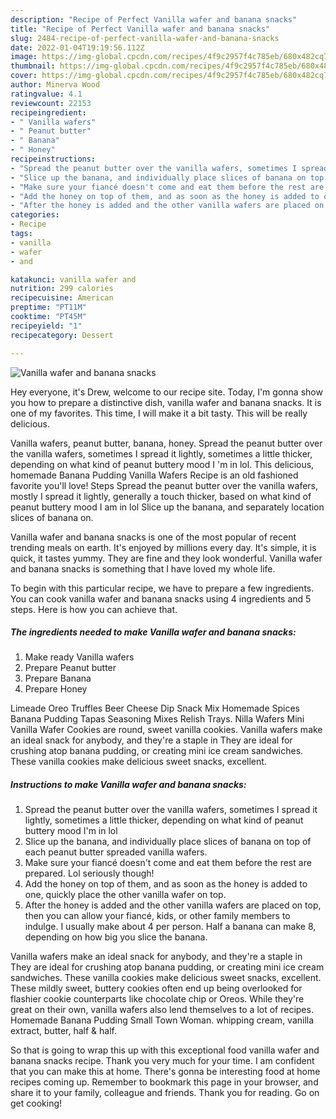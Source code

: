 ```yaml
---
description: "Recipe of Perfect Vanilla wafer and banana snacks"
title: "Recipe of Perfect Vanilla wafer and banana snacks"
slug: 2484-recipe-of-perfect-vanilla-wafer-and-banana-snacks
date: 2022-01-04T19:19:56.112Z
image: https://img-global.cpcdn.com/recipes/4f9c2957f4c785eb/680x482cq70/vanilla-wafer-and-banana-snacks-recipe-main-photo.jpg
thumbnail: https://img-global.cpcdn.com/recipes/4f9c2957f4c785eb/680x482cq70/vanilla-wafer-and-banana-snacks-recipe-main-photo.jpg
cover: https://img-global.cpcdn.com/recipes/4f9c2957f4c785eb/680x482cq70/vanilla-wafer-and-banana-snacks-recipe-main-photo.jpg
author: Minerva Wood
ratingvalue: 4.1
reviewcount: 22153
recipeingredient:
- " Vanilla wafers"
- " Peanut butter"
- " Banana"
- " Honey"
recipeinstructions:
- "Spread the peanut butter over the vanilla wafers, sometimes I spread it lightly, sometimes a little thicker, depending on what kind of peanut buttery mood I'm in lol"
- "Slice up the banana, and individually place slices of banana on top of each peanut butter spreaded vanilla wafers."
- "Make sure your fiancé doesn't come and eat them before the rest are prepared. Lol seriously though!"
- "Add the honey on top of them, and as soon as the honey is added to one, quickly place the other vanilla wafer on top."
- "After the honey is added and the other vanilla wafers are placed on top, then you can allow your fiancé, kids, or other family members to indulge. I usually make about 4 per person. Half a banana can make 8, depending on how big you slice the banana."
categories:
- Recipe
tags:
- vanilla
- wafer
- and

katakunci: vanilla wafer and 
nutrition: 299 calories
recipecuisine: American
preptime: "PT11M"
cooktime: "PT45M"
recipeyield: "1"
recipecategory: Dessert

---
```



![Vanilla wafer and banana snacks](https://img-global.cpcdn.com/recipes/4f9c2957f4c785eb/680x482cq70/vanilla-wafer-and-banana-snacks-recipe-main-photo.jpg)

Hey everyone, it's Drew, welcome to our recipe site. Today, I'm gonna show you how to prepare a distinctive dish, vanilla wafer and banana snacks. It is one of my favorites. This time, I will make it a bit tasty. This will be really delicious.

Vanilla wafers, peanut butter, banana, honey. Spread the peanut butter over the vanilla wafers, sometimes I spread it lightly, sometimes a little thicker, depending on what kind of peanut buttery mood I 'm in lol. This delicious, homemade Banana Pudding Vanilla Wafers Recipe is an old fashioned favorite you'll love! Steps Spread the peanut butter over the vanilla wafers, mostly I spread it lightly, generally a touch thicker, based on what kind of peanut buttery mood I am in lol Slice up the banana, and separately location slices of banana on.

Vanilla wafer and banana snacks is one of the most popular of recent trending meals on earth. It's enjoyed by millions every day. It's simple, it is quick, it tastes yummy. They are fine and they look wonderful. Vanilla wafer and banana snacks is something that I have loved my whole life.


To begin with this particular recipe, we have to prepare a few ingredients. You can cook vanilla wafer and banana snacks using 4 ingredients and 5 steps. Here is how you can achieve that.

<!--inarticleads1-->

##### The ingredients needed to make Vanilla wafer and banana snacks:

1. Make ready  Vanilla wafers
1. Prepare  Peanut butter
1. Prepare  Banana
1. Prepare  Honey


Limeade Oreo Truffles Beer Cheese Dip Snack Mix Homemade Spices Banana Pudding Tapas Seasoning Mixes Relish Trays. Nilla Wafers Mini Vanilla Wafer Cookies are round, sweet vanilla cookies. Vanilla wafers make an ideal snack for anybody, and they're a staple in They are ideal for crushing atop banana pudding, or creating mini ice cream sandwiches. These vanilla cookies make delicious sweet snacks, excellent. 

<!--inarticleads2-->

##### Instructions to make Vanilla wafer and banana snacks:

1. Spread the peanut butter over the vanilla wafers, sometimes I spread it lightly, sometimes a little thicker, depending on what kind of peanut buttery mood I'm in lol
1. Slice up the banana, and individually place slices of banana on top of each peanut butter spreaded vanilla wafers.
1. Make sure your fiancé doesn't come and eat them before the rest are prepared. Lol seriously though!
1. Add the honey on top of them, and as soon as the honey is added to one, quickly place the other vanilla wafer on top.
1. After the honey is added and the other vanilla wafers are placed on top, then you can allow your fiancé, kids, or other family members to indulge. I usually make about 4 per person. Half a banana can make 8, depending on how big you slice the banana.


Vanilla wafers make an ideal snack for anybody, and they're a staple in They are ideal for crushing atop banana pudding, or creating mini ice cream sandwiches. These vanilla cookies make delicious sweet snacks, excellent. These mildly sweet, buttery cookies often end up being overlooked for flashier cookie counterparts like chocolate chip or Oreos. While they're great on their own, vanilla wafers also lend themselves to a lot of recipes. Homemade Banana Pudding Small Town Woman. whipping cream, vanilla extract, butter, half & half. 

So that is going to wrap this up with this exceptional food vanilla wafer and banana snacks recipe. Thank you very much for your time. I am confident that you can make this at home. There's gonna be interesting food at home recipes coming up. Remember to bookmark this page in your browser, and share it to your family, colleague and friends. Thank you for reading. Go on get cooking!
